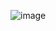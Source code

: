 ![image](https://user-images.githubusercontent.com/92698949/195986385-f7940fa0-af15-4c85-a94f-278c6ed0ad86.png)
